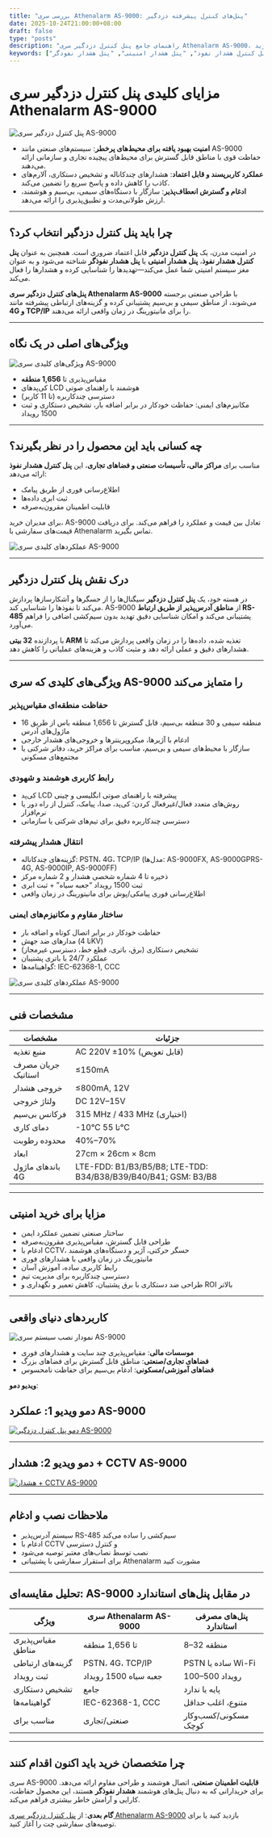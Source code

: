 ```yaml
---
title: "بررسی سری Athenalarm AS-9000: پنل‌های کنترل پیشرفته دزدگیر"
date: 2025-10-24T21:00:00+08:00
draft: false
type: "posts"
description: "راهنمای جامع پنل کنترل دزدگیر سری Athenalarm AS-9000، مناسب برای امنیت صنعتی، تجاری و مسکونی. ویژگی‌ها، مزایا و مزایای خرید را بیاموزید."
keywords: ["پنل کنترل دزدگیر", "پنل کنترل هشدار نفوذ", "پنل هشدار امنیتی", "پنل هشدار نفوذگر"]
---
```


# مزایای کلیدی پنل کنترل دزدگیر سری Athenalarm AS-9000

![پنل کنترل دزدگیر سری AS-9000](https://athenalarm.com/wp-content/uploads/2022/02/Athenalarm-alarm-control-panel.jpg)

- **امنیت بهبود یافته برای محیط‌های پرخطر**: سیستم‌های صنعتی مانند AS-9000 حفاظت قوی با مناطق قابل گسترش برای محیط‌های پیچیده تجاری و سازمانی ارائه می‌دهند.  
- **عملکرد کاربرپسند و قابل اعتماد**: هشدارهای چندکاناله و تشخیص دستکاری، آلارم‌های کاذب را کاهش داده و پاسخ سریع را تضمین می‌کند.  
- **ادغام و گسترش انعطاف‌پذیر**: سازگار با دستگاه‌های سیمی، بی‌سیم و هوشمند، ارزش طولانی‌مدت و تطبیق‌پذیری را ارائه می‌دهد.  

---

## چرا باید پنل کنترل دزدگیر انتخاب کرد؟

در امنیت مدرن، یک **پنل کنترل دزدگیر** قابل اعتماد ضروری است. همچنین به عنوان **پنل کنترل هشدار نفوذ**، **پنل هشدار امنیتی** یا **پنل هشدار نفوذگر** شناخته می‌شود و به عنوان مغز سیستم امنیتی شما عمل می‌کند—تهدیدها را شناسایی کرده و هشدارها را فعال می‌کند.  

**پنل‌های کنترل دزدگیر سری Athenalarm AS-9000** با طراحی صنعتی برجسته می‌شوند، از مناطق سیمی و بی‌سیم پشتیبانی کرده و گزینه‌های ارتباطی پیشرفته مانند **4G و TCP/IP** را برای مانیتورینگ در زمان واقعی ارائه می‌دهند.

---

## ویژگی‌های اصلی در یک نگاه

![ویژگی‌های کلیدی سری AS-9000](https://athenalarm.com/wp-content/uploads/2025/10/Athenalarm-alarm-control-panel-1.jpg)

- مقیاس‌پذیری تا **1,656 منطقه**  
- کی‌پدهای LCD هوشمند با راهنمای صوتی  
- دسترسی چندکاربره (تا 11 کاربر)  
- مکانیزم‌های ایمنی: حفاظت خودکار در برابر اضافه بار، تشخیص دستکاری و ثبت 1500 رویداد  

---

## چه کسانی باید این محصول را در نظر بگیرند؟

مناسب برای **مراکز مالی، تأسیسات صنعتی و فضاهای تجاری**، این **پنل کنترل هشدار نفوذ** ارائه می‌دهد:  
- اطلاع‌رسانی فوری از طریق پیامک  
- ثبت ابری داده‌ها  
- قابلیت اطمینان مقرون‌به‌صرفه  

برای مدیران خرید، AS-9000 تعادل بین قیمت و عملکرد را فراهم می‌کند. برای دریافت قیمت‌های سفارشی با Athenalarm تماس بگیرید.

![عملکردهای کلیدی سری AS-9000](https://athenalarm.com/wp-content/uploads/2025/10/Athenalarm-alarm-control-panel-2-scaled.jpg)

---

## درک نقش پنل کنترل دزدگیر

در هسته خود، یک **پنل کنترل دزدگیر** سیگنال‌ها را از حسگرها و آشکارسازها پردازش می‌کند تا نفوذها را شناسایی کند. AS-9000 از **مناطق آدرس‌پذیر از طریق ارتباط RS-485** پشتیبانی می‌کند و امکان شناسایی دقیق تهدید بدون سیم‌کشی اضافی را فراهم می‌آورد.  

با پردازنده **32 بیتی ARM** تغذیه شده، داده‌ها را در زمان واقعی پردازش می‌کند تا هشدارهای دقیق و عملی ارائه دهد و مثبت کاذب و هزینه‌های عملیاتی را کاهش دهد.

---

## ویژگی‌های کلیدی که سری AS-9000 را متمایز می‌کند

### حفاظت منطقه‌ای مقیاس‌پذیر
- 16 منطقه سیمی و 30 منطقه بی‌سیم، قابل گسترش تا 1,656 منطقه باس از طریق ماژول‌های آدرس  
- ادغام با آژیرها، میکروپرینترها و خروجی‌های هشدار خارجی  
- سازگار با محیط‌های سیمی و بی‌سیم، مناسب برای مراکز خرید، دفاتر شرکتی یا مجتمع‌های مسکونی  

### رابط کاربری هوشمند و شهودی
- کی‌پد LCD پیشرفته با راهنمای صوتی انگلیسی و چینی  
- روش‌های متعدد فعال/غیرفعال کردن: کی‌پد، صدا، پیامک، کنترل از راه دور یا نرم‌افزار  
- دسترسی چندکاربره دقیق برای تیم‌های شرکتی یا سازمانی  

### انتقال هشدار پیشرفته
- گزینه‌های چندکاناله: PSTN، 4G، TCP/IP (مدل‌ها: AS-9000FX, AS-9000GPRS-4G, AS-9000IP, AS-9000FF)  
- ذخیره تا 4 شماره شخصی هشدار و 2 شماره مرکز  
- ثبت 1500 رویداد “جعبه سیاه” + ثبت ابری  
- اطلاع‌رسانی فوری پیامکی/پوش برای مانیتورینگ در زمان واقعی  

### ساختار مقاوم و مکانیزم‌های ایمنی
- حفاظت خودکار در برابر اتصال کوتاه و اضافه بار  
- مدارهای ضد جهش (تا 4KV)  
- تشخیص دستکاری (برق، باتری، قطع خط، دسترسی غیرمجاز)  
- عملکرد 24/7 با باتری پشتیبان  
- گواهینامه‌ها: IEC-62368-1, CCC  

![عملکردهای کلیدی سری AS-9000](https://athenalarm.com/wp-content/uploads/2025/10/Athenalarm-alarm-control-panel-3.jpg)

---

## مشخصات فنی

| مشخصات | جزئیات |
|--------|---------|
| منبع تغذیه | AC 220V ±10% (قابل تعویض) |
| جریان مصرف استاتیک | ≤150mA |
| خروجی هشدار | ≤800mA, 12V |
| ولتاژ خروجی | DC 12V–15V |
| فرکانس بی‌سیم | 315 MHz / 433 MHz (اختیاری) |
| دمای کاری | -10°C تا 55°C |
| محدوده رطوبت | 40%–70% |
| ابعاد | 27cm × 26cm × 8cm |
| باندهای ماژول 4G | LTE-FDD: B1/B3/B5/B8; LTE-TDD: B34/B38/B39/B40/B41; GSM: B3/B8 |

---

## مزایا برای خرید امنیتی

- ساختار صنعتی تضمین عملکرد ایمن  
- طراحی قابل گسترش، مقیاس‌پذیری مقرون‌به‌صرفه  
- ادغام با CCTV، حسگر حرکتی، آژیر و دستگاه‌های هوشمند  
- مانیتورینگ در زمان واقعی با هشدارهای فوری  
- رابط کاربری ساده، آموزش آسان  
- دسترسی چندکاربره برای مدیریت تیم  
- طراحی ضد دستکاری با برق پشتیبان، کاهش تعمیر و نگهداری و ROI بالاتر  

---

## کاربردهای دنیای واقعی

![نمودار نصب سیستم سری AS-9000](https://athenalarm.com/wp-content/uploads/2023/11/Large-scale-Bus-wire-Network-Alarm-System-Application-Architecture-Diagram.jpg)

- **موسسات مالی**: مقیاس‌پذیری چند سایت و هشدارهای فوری  
- **فضاهای تجاری/صنعتی**: مناطق قابل گسترش برای فضاهای بزرگ  
- **فضاهای آموزشی/مسکونی**: ادغام بی‌سیم برای حفاظت نامحسوس  

**ویدیو دمو**:

## دمو ویدیو 1: عملکرد AS-9000
[![دمو پنل کنترل دزدگیر AS-9000](https://img.youtube.com/vi/OG99LU33DYs/0.jpg)](https://www.youtube.com/watch?v=OG99LU33DYs)

---

## دمو ویدیو 2: هشدار + CCTV AS-9000
[![هشدار + CCTV AS-9000](https://img.youtube.com/vi/FouMQpGDZNk/0.jpg)](https://www.youtube.com/shorts/FouMQpGDZNk)

---

## ملاحظات نصب و ادغام

- سیستم آدرس‌پذیر RS-485 سیم‌کشی را ساده می‌کند  
- ادغام با CCTV و کنترل دسترسی  
- نصب توسط نصاب‌های معتبر توصیه می‌شود  
- برای استقرار سفارشی با پشتیبانی Athenalarm مشورت کنید  

---

## تحلیل مقایسه‌ای: AS-9000 در مقابل پنل‌های استاندارد

| ویژگی | سری Athenalarm AS-9000 | پنل‌های مصرفی استاندارد |
|--------|----------------------|-------------------------|
| مقیاس‌پذیری مناطق | تا 1,656 منطقه | 8–32 منطقه |
| گزینه‌های ارتباطی | PSTN، 4G، TCP/IP | PSTN ساده یا Wi-Fi |
| ثبت رویداد | جعبه سیاه 1500 رویداد | 100–500 رویداد |
| تشخیص دستکاری | جامع | پایه یا ندارد |
| گواهینامه‌ها | IEC-62368-1, CCC | متنوع، اغلب حداقل |
| مناسب برای | صنعتی/تجاری | مسکونی/کسب‌وکار کوچک |

---

## چرا متخصصان خرید باید اکنون اقدام کنند

سری AS-9000 **قابلیت اطمینان صنعتی**، اتصال هوشمند و طراحی مقاوم ارائه می‌دهد. برای خریدارانی که به دنبال پنل‌های هوشمند **هشدار نفوذگر** هستند، این محصول حفاظت، کارایی و آرامش خاطر بیشتری فراهم می‌کند.

**گام بعدی**: از [پنل کنترل دزدگیر سری Athenalarm AS-9000](https://athenalarm.com/burglar-alarm/intrusion-alarm-panel/alarm-control-panel/) بازدید کنید یا برای توصیه‌های سفارشی چت را آغاز کنید.
